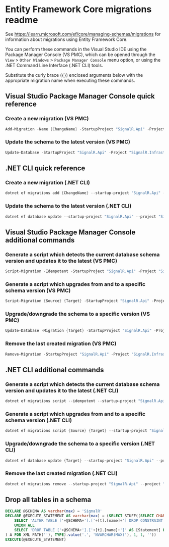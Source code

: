 # Entity Framework Core migrations readme

See <https://learn.microsoft.com/ef/core/managing-schemas/migrations> for information about migrations
using Entity Framework Core.

You can perform these commands in the Visual Studio IDE using the Package Manager Console (VS PMC), which can
be opened through the `View` > `Other Windows` > `Package Manager Console` menu option, or using the .NET
Command Line Interface (.NET CLI) tools.

Substitute the curly brace (`{}`) enclosed arguments below with the appropriate migration name when
executing these commands.

## Visual Studio Package Manager Console quick reference

### Create a new migration (VS PMC)

```powershell
Add-Migration -Name {ChangeName} -StartupProject "SignalR.Api" -Project "SignalR.Infrastructure"
```

### Update the schema to the latest version (VS PMC)

```powershell
Update-Database -StartupProject "SignalR.Api" -Project "SignalR.Infrastructure"
```

## .NET CLI quick reference

### Create a new migration (.NET CLI)

```powershell
dotnet ef migrations add {ChangeName} --startup-project "SignalR.Api" --project "SignalR.Infrastructure"
```

### Update the schema to the latest version (.NET CLI)

```powershell
dotnet ef database update --startup-project "SignalR.Api" --project "SignalR.Infrastructure"
```

## Visual Studio Package Manager Console additional commands

### Generate a script which detects the current database schema version and updates it to the latest (VS PMC)

```powershell
Script-Migration -Idempotent -StartupProject "SignalR.Api" -Project "SignalR.Infrastructure"
```

### Generate a script which upgrades from and to a specific schema version (VS PMC)

```powershell
Script-Migration {Source} {Target} -StartupProject "SignalR.Api" -Project "SignalR.Infrastructure"
```

### Upgrade/downgrade the schema to a specific version (VS PMC)

```powershell
Update-Database -Migration {Target} -StartupProject "SignalR.Api" -Project "SignalR.Infrastructure"
```

### Remove the last created migration (VS PMC)

```powershell
Remove-Migration -StartupProject "SignalR.Api" -Project "SignalR.Infrastructure"
```

## .NET CLI additional commands

### Generate a script which detects the current database schema version and updates it to the latest (.NET CLI)

```powershell
dotnet ef migrations script --idempotent --startup-project "SignalR.Api" --project "SignalR.Infrastructure"
```

### Generate a script which upgrades from and to a specific schema version (.NET CLI)

```powershell
dotnet ef migrations script {Source} {Target} --startup-project "SignalR.Api" --project "SignalR.Infrastructure"
```

### Upgrade/downgrade the schema to a specific version (.NET CLI)

```powershell
dotnet ef database update {Target} --startup-project "SignalR.Api" --project "SignalR.Infrastructure"
```

### Remove the last created migration (.NET CLI)

```powershell
dotnet ef migrations remove --startup-project "SignalR.Api" --project "SignalR.Infrastructure"
```

## Drop all tables in a schema

```sql
DECLARE @SCHEMA AS varchar(max) = 'SignalR'
DECLARE @EXECUTE_STATEMENT AS varchar(max) = (SELECT STUFF((SELECT CHAR(13) + CHAR(10) + [Statement] FROM (
    SELECT 'ALTER TABLE ['+@SCHEMA+'].['+[t].[name]+'] DROP CONSTRAINT ['+[fk].[name]+']' AS [Statement] FROM [sys].[foreign_keys] AS [fk] INNER JOIN [sys].[tables] AS [t] ON [t].[object_id] = [fk].[parent_object_id] INNER JOIN [sys].[schemas] AS [s] ON [s].[schema_id] = [t].[schema_id] WHERE [s].[name] = @SCHEMA
    UNION ALL
    SELECT 'DROP TABLE ['+@SCHEMA+'].['+[t].[name]+']' AS [Statement] FROM [sys].[tables] AS [t] INNER JOIN [sys].[schemas] AS [s] ON [s].[schema_id] = [t].[schema_id] WHERE [s].[name] = @SCHEMA
) A FOR XML PATH(''), TYPE).value('.', 'NVARCHAR(MAX)'), 1, 1, ''))
EXECUTE(@EXECUTE_STATEMENT)
```
